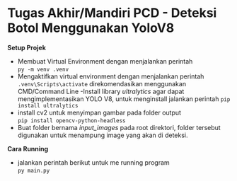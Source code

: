 # Tugas Akhir/Mandiri PCD - Deteksi Botol Menggunakan YoloV8

<b>Setup Projek</b>
- Membuat Virtual Environment dengan menjalankan perintah <br> ``` py -m venv .venv ```
- Mengaktifkan virtual environment dengan menjalankan perintah <br> ``` .venv\Scripts\activate ``` direkomendasikan menggunakan CMD/Command Line
-Install library <em>ultralytics</em> agar dapat mengimplementasikan YOLO V8, untuk menginstall jalankan perintah ``` pip install ultralytics ```
- install cv2 untuk menyimpan gambar pada folder output <br> ``` pip install opencv-python-headless ```
- Buat folder bernama <em>input_images</em> pada root direktori, folder tersebut digunakan untuk menampung image yang akan di deteksi.

<b>Cara Running</b>
- jalankan perintah berikut untuk me running program <br> ``` py main.py ```